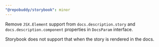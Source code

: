 ```yaml
---
"@repobuddy/storybook": minor
---
```


Remove `JSX.Element` support from `docs.description.story` and `docs.description.component` properties in `DocsParam` interface.

Storybook does not support that when the story is rendered in the docs.
